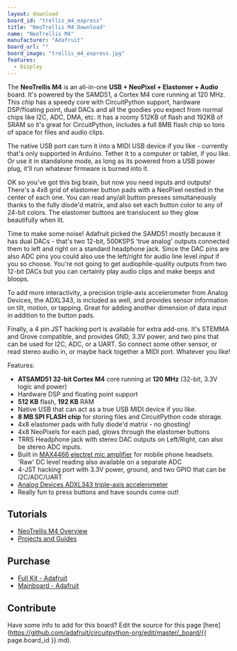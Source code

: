 ```yaml
---
layout: download
board_id: "trellis_m4_express"
title: "NeoTrellis M4 Download"
name: "NeoTrellis M4"
manufacturer: "Adafruit"
board_url: ""
board_image: "trellis_m4_express.jpg"
features:
  - Display
---
```


The **NeoTrellis M4** is an all-in-one **USB + NeoPixel + Elastomer + Audio** board. It's powered by the SAMD51, a Cortex M4 core running at 120 MHz. This chip has a speedy core with CircuitPython support, hardware DSP/floating point, dual DACs and all the goodies you expect from normal chips like I2C, ADC, DMA, etc. It has a roomy 512KB of flash and 192KB of SRAM so it's great for CircuitPython, includes a full 8MB flash chip so tons of space for files and audio clips.

The native USB port can turn it into a MIDI USB device if you like - currently that's only supported in Arduino. Tether it to a computer or tablet, if you like. Or use it in standalone mode, as long as its powered from a USB power plug, it'll run whatever firmware is burned into it.

OK so you've got this big brain, but now you need inputs and outputs! There's a 4x8 grid of elastomer button pads with a NeoPixel nestled in the center of each one. You can read any/all button presses simultaneously thanks to the fully diode'd matrix, and also set each button color to any of 24-bit colors. The elastomer buttons are translucent so they glow beautifully when lit.

Time to make some noise! Adafruit picked the SAMD51 mostly because it has dual DACs - that's two 12-bit, 500KSPS 'true analog' outputs connected them to left and right on a standard headphone jack. Since the DAC pins are also ADC pins you could also use the left/right for audio line level _input_ if you so choose. You're not going to get audiophile-quality outputs from two 12-bit DACs but you can certainly play audio clips and make beeps and bloops.

To add more interactivity, a precision triple-axis accelerometer from Analog Devices, the ADXL343, is included as well, and provides sensor information on tilt, motion, or tapping. Great for adding another dimension of data input in addition to the button pads.

Finally, a 4 pin JST hacking port is available for extra add-ons. It's STEMMA and Grove compatible, and provides GND, 3.3V power, and two pins that can be used for I2C, ADC, or a UART. So connect some other sensor, or read stereo audio in, or maybe hack together a MIDI port. Whatever you like!

Features:

*   **ATSAMD51 32-bit Cortex M4** core running at **120 MHz** (32-bit, 3.3V logic and power)
*   Hardware DSP and floating point support
*   **512 KB** flash, **192 KB** RAM
*   Native USB that can act as a true USB MIDI device if you like.
*   **8 MB SPI FLASH chip** for storing files and CircuitPython code storage.
*   4x8 elastomer pads with fully diode'd matrix - no ghosting!
*   4x8 NeoPixels for each pad, glows through the elastomer buttons
*   TRRS Headphone jack with stereo DAC outputs on Left/Right, can also be stereo ADC inputs.
*   Built in [MAX4466 electret mic amplifier](https://www.adafruit.com/product/1063) for mobile phone headsets. 'Raw' DC level reading also available on a separate ADC
*   4-JST hacking port with 3.3V power, ground, and two GPIO that can be I2C/ADC/UART
*   [Analog Devices ADXL343 triple-axis accelerometer](https://www.analog.com/en/products/adxl343.html)
*   Really fun to press buttons and have sounds come out!

## Tutorials
* [NeoTrellis M4 Overview](https://learn.adafruit.com/adafruit-neotrellis-m4)
* [Projects and Guides](https://learn.adafruit.com/search?q=NeoTrellis%20M4)

## Purchase
* [Full Kit - Adafruit](https://www.adafruit.com/product/4020)
* [Mainboard - Adafruit](https://www.adafruit.com/product/3938)

## Contribute

Have some info to add for this board? Edit the source for this page [here](https://github.com/adafruit/circuitpython-org/edit/master/_board/{{ page.board_id }}.md).
